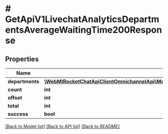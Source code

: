 # # GetApiV1LivechatAnalyticsDepartmentsAverageWaitingTime200Response

## Properties

Name | Type | Description | Notes
------------ | ------------- | ------------- | -------------
**departments** | [**\WebMIRocketChatApiClientOmnichannelApi\Model\GetApiV1LivechatAnalyticsDepartmentsAverageWaitingTime200ResponseDepartmentsInner[]**](GetApiV1LivechatAnalyticsDepartmentsAverageWaitingTime200ResponseDepartmentsInner.md) |  | [optional]
**count** | **int** |  | [optional]
**offset** | **int** |  | [optional]
**total** | **int** |  | [optional]
**success** | **bool** |  | [optional]

[[Back to Model list]](../../README.md#models) [[Back to API list]](../../README.md#endpoints) [[Back to README]](../../README.md)

